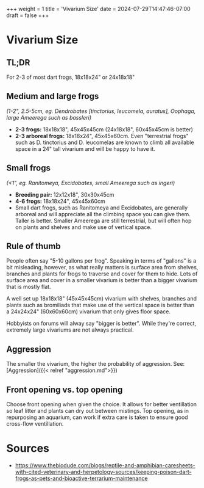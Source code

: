 +++
weight = 1
title = 'Vivarium Size'
date = 2024-07-29T14:47:46-07:00
draft = false
+++
# Vivarium Size

## TL;DR

For 2-3 of most dart frogs, 18x18x24" or 24x18x18"

## Medium and large frogs
*(1-2", 2.5-5cm, eg. Dendrobates [tinctorius, leucomela, auratus], Oophaga, large Ameerega such as bassleri)*  
* **2-3 frogs:** 18x18x18", 45x45x45cm (24x18x18", 60x45x45cm is better)
* **2-3 arboreal frogs:** 18x18x24", 45x45x60cm. Even "terrestrial frogs" such as D. tinctorius and D. leucomelas are known to climb all available space in a 24" tall vivarium and will be happy to have it.
## Small frogs
*(<1", eg. Ranitomeya, Excidobates, small Ameerega such as ingeri)*  
* **Breeding pair:** 12x12x18", 30x30x45cm
* **4-6 frogs:** 18x18x24", 45x45x60cm
* Small dart frogs, such as Ranitomeya and Excidobates, are generally arboreal and will appreciate all the climbing space you can give them. Taller is better. Smaller Ameerega are still terrestrial, but will often hop on plants and shelves and make use of vertical space.

## Rule of thumb
People often say "5-10 gallons per frog". Speaking in terms of "gallons" is a bit misleading, however, as what really matters is surface area from shelves, branches and plants for frogs to traverse and cover for them to hide. Lots of surface area and cover in a smaller vivarium is better than a bigger vivarium that is mostly flat.

A well set up 18x18x18" (45x45x45cm) vivarium with shelves, branches and plants such as bromiliads that make use of the vertical space is better than a 24x24x24" (60x60x60cm) vivarium that only gives floor space. 

Hobbyists on forums will alway say "bigger is better". While they're correct, extremely large vivariums are not always practical. 

## Aggression
The smaller the vivarium, the higher the probability of aggression. See: [Aggression]({{< relref "aggression.md">}})

## Front opening vs. top opening

Choose front opening when given the choice. It allows for better ventillation so leaf litter and plants can dry out between mistings. Top opening, as in repurposing an aquarium, can work if extra care is taken to ensure good cross-flow ventillation. 

# Sources
* https://www.thebiodude.com/blogs/reptile-and-amphibian-caresheets-with-cited-veterinary-and-herpetology-sources/keeping-poison-dart-frogs-as-pets-and-bioactive-terrarium-maintenance

